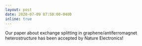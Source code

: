 ```yaml
---
layout: post
date: 2020-07-09 07:59:00-0400
inline: true
---
```


Our paper about exchange splitting in graphene/antiferromagnet heterostructure has been accepted by Nature Electronics!
